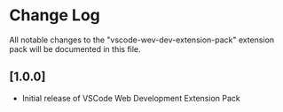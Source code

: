 # Change Log

All notable changes to the "vscode-wev-dev-extension-pack" extension pack will be documented in this file.

## [1.0.0]

- Initial release of VSCode Web Development Extension Pack
